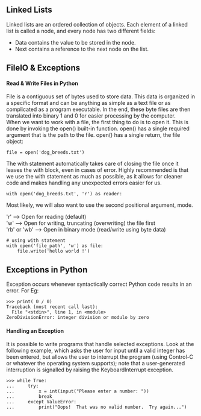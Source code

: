 ## Linked Lists

Linked lists are an ordered collection of objects. Each element of a linked list is called a node, and every node has two different fields:

- Data contains the value to be stored in the node.
- Next contains a reference to the next node on the list.

## FileIO & Exceptions

#### Read & Write Files in Python  
File is a contiguous set of bytes used to store data. This data is organized in a specific format and can be anything as simple as a text file or as complicated as a program executable. In the end, these byte files are then translated into binary 1 and 0 for easier processing by the computer.  
When we want to work with a file, the first thing to do is to open it. This is done by invoking the open() built-in function. open() has a single required argument that is the path to the file. open() has a single return, the file object:  
```
file = open('dog_breeds.txt')
```
The with statement automatically takes care of closing the file once it leaves the with block, even in cases of error. Highly recommended is that we use the with statement as much as possible, as it allows for cleaner code and makes handling any unexpected errors easier for us.  
```
with open('dog_breeds.txt', 'r') as reader:
```
Most likely, we will also want to use the second positional argument, mode.  

'r'	 --> Open for reading (default)  
'w'	 --> Open for writing, truncating (overwriting) the file first  
'rb' or 'wb'	--> Open in binary mode (read/write using byte data)  

```
# using with statement
with open('file_path', 'w') as file:
    file.write('hello world !')
```

## Exceptions in Python

Exception occurs whenever syntactically correct Python code results in an error. For Eg:  
```
>>> print( 0 / 0)
Traceback (most recent call last):
  File "<stdin>", line 1, in <module>
ZeroDivisionError: integer division or modulo by zero
```
#### Handling an Exception  
It is possible to write programs that handle selected exceptions. Look at the following example, which asks the user for input until a valid integer has been entered, but allows the user to interrupt the program (using Control-C or whatever the operating system supports); note that a user-generated interruption is signalled by raising the KeyboardInterrupt exception.
```
>>> while True:
...     try:
...         x = int(input("Please enter a number: "))
...         break
...     except ValueError:
...         print("Oops!  That was no valid number.  Try again...")
```



